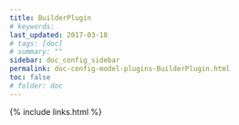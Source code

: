```yaml
---
title: BuilderPlugin 
# keywords:
last_updated: 2017-03-18
# tags: [doc]
# summary: ""
sidebar: doc_config_sidebar
permalink: doc-config-model-plugins-BuilderPlugin.html
toc: false
# folder: doc
---
```


{% include links.html %}
